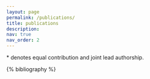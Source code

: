 ```yaml
---
layout: page
permalink: /publications/
title: publications
description:
nav: true
nav_order: 2
---
```


\* denotes equal contribution and joint lead authorship.

<!-- _pages/publications.md -->
<div class="publications">

{% bibliography %}

</div>
